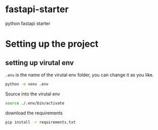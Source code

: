 # fastapi-starter

python fastapi starter

# Setting up the project

## setting up virutal env

`.env` is the name of the virutal env folder, you can change it as you like.

```bash
python -m venv .env
```

Source into the virutal env

```bash
source ./.env/bin/activate
```

download the requirements

```bash
pip install -r requirements.txt
```
